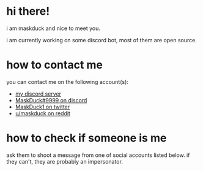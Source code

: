 
# hi there!

i am maskduck and nice to meet you. <br>

i am currently working on some discord bot, most of them are open source. <br>

# how to contact me

you can contact me on the following account(s): <br>
 - [my discord server](https://discord.gg/qGnBpw6Cbm)
 - [MaskDuck#9999 on discord](https://discord.com/users/716134528409665586)
 - [MaskDuck1 on twitter](https://twitter.com/MaskDuck1)
 - [u/maskduck on reddit](https://reddit.com/user/maskduck)

# how to check if someone is me

ask them to shoot a message from one of social accounts listed below. if they can't, they are probably an impersonator.
    
